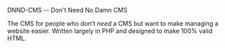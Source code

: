 DNND-CMS -- Don't Need No Damn CMS

The CMS for people who don't *need* a CMS but want to make managing a website easier.
Written largely in PHP and designed to make 100% valid HTML.

